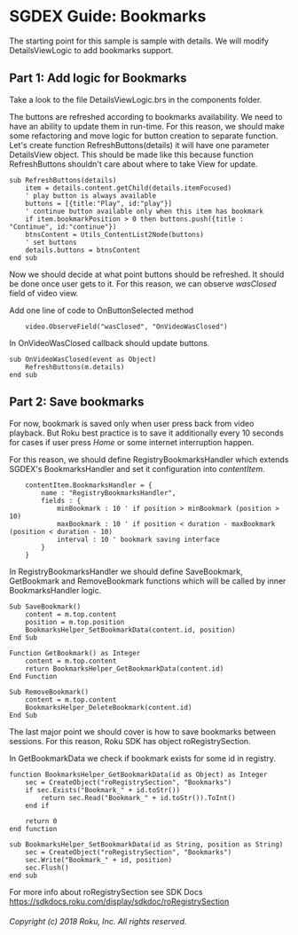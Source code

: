 # SGDEX Guide: Bookmarks

The starting point for this sample is sample with details. We will modify DetailsViewLogic to add bookmarks support.

## Part 1: Add logic for Bookmarks

Take a look to the file DetailsViewLogic.brs in the components folder.

The buttons are refreshed according to bookmarks availability. We need to have an ability to update them in run-time. For this reason, we should make some refactoring and move logic for button creation to separate function. Let's create function RefreshButtons(details) it will have one parameter DetailsView object. This should be made like this because function RefreshButtons shouldn't care about where to take View for update.

```
sub RefreshButtons(details)
    item = details.content.getChild(details.itemFocused)
    ' play button is always available
    buttons = [{title:"Play", id:"play"}]
    ' continue button available only when this item has bookmark
    if item.bookmarkPosition > 0 then buttons.push({title : "Continue", id:"continue"})
    btnsContent = Utils_ContentList2Node(buttons)
    ' set buttons
    details.buttons = btnsContent
end sub
```

Now we should decide at what point buttons should be refreshed. It should be done once user gets to it. For this reason, we can observe *wasClosed* field of video view.

Add one line of code to OnButtonSelected method

```
    video.ObserveField("wasClosed", "OnVideoWasClosed")
```

In OnVideoWasClosed callback should update buttons.

```
sub OnVideoWasClosed(event as Object)
    RefreshButtons(m.details)
end sub
```

## Part 2: Save bookmarks

For now, bookmark is saved only when user press back from video playback. But Roku best practice is to save it additionally every 10 seconds for cases if user press *Home* or some internet interruption happen.

For this reason, we should define RegistryBookmarksHandler which extends SGDEX's BookmarksHandler and set it configuration into *contentItem*.

```
    contentItem.BookmarksHandler = {
        name : "RegistryBookmarksHandler",
        fields : {
            minBookmark : 10 ' if position > minBookmark (position > 10)
            maxBookmark : 10 ' if position < duration - maxBookmark (position < duration - 10)
            interval : 10 ' bookmark saving interface
        }
    }
```

In RegistryBookmarksHandler we should define SaveBookmark, GetBookmark and RemoveBookmark functions which will be called by inner BookmarksHandler logic.

```
Sub SaveBookmark()
    content = m.top.content
    position = m.top.position
    BookmarksHelper_SetBookmarkData(content.id, position)
End Sub

Function GetBookmark() as Integer
    content = m.top.content
    return BookmarksHelper_GetBookmarkData(content.id)
End Function

Sub RemoveBookmark()
    content = m.top.content
    BookmarksHelper_DeleteBookmark(content.id)
End Sub

```

The last major point we should cover is how to save bookmarks between sessions. For this reason, Roku SDK has object roRegistrySection.

In GetBookmarkData we check if bookmark exists for some id in registry.

```
function BookmarksHelper_GetBookmarkData(id as Object) as Integer
    sec = CreateObject("roRegistrySection", "Bookmarks")
    if sec.Exists("Bookmark_" + id.toStr())
        return sec.Read("Bookmark_" + id.toStr()).ToInt()
    end if

    return 0
end function

sub BookmarksHelper_SetBookmarkData(id as String, position as String)
    sec = CreateObject("roRegistrySection", "Bookmarks")
    sec.Write("Bookmark_" + id, position)
    sec.Flush()
end sub
```

For more info about roRegistrySection see SDK Docs https://sdkdocs.roku.com/display/sdkdoc/roRegistrySection

###### Copyright (c) 2018 Roku, Inc. All rights reserved.
